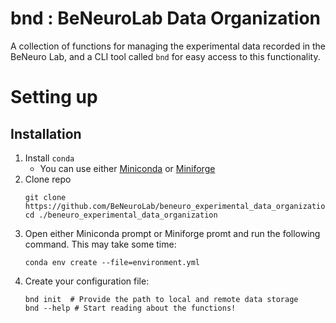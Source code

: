 # bnd : BeNeuroLab Data Organization

A collection of functions for managing the experimental data recorded in the 
BeNeuro Lab, and a CLI tool called `bnd` for easy access to this functionality.
# Setting up
## Installation

1. Install `conda`
   - You can use either [Miniconda](https://docs.anaconda.com/miniconda/install/#quick-command-line-install) or [Miniforge](https://github.com/conda-forge/miniforge)
2. Clone repo
   ```shell
   git clone https://github.com/BeNeuroLab/beneuro_experimental_data_organization.git
   cd ./beneuro_experimental_data_organization
   ```
3. Open either Miniconda prompt or Miniforge promt and run the following command. This 
   may take some time: 
   ```shell
   conda env create --file=environment.yml
   ```
4. Create your configuration file:
   ```shell
   bnd init  # Provide the path to local and remote data storage
   bnd --help # Start reading about the functions!